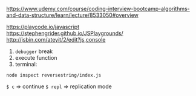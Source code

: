 https://www.udemy.com/course/coding-interview-bootcamp-algorithms-and-data-structure/learn/lecture/8533050#overview

https://playcode.io/javascript
https://stephengrider.github.io/JSPlaygrounds/
http://jsbin.com/ateyit/2/edit?js,console

1. `debugger` break
2. execute function
3. terminal:

```
node inspect reversestring/index.js
```

`$ c` => continue
`$ repl` => replication mode
